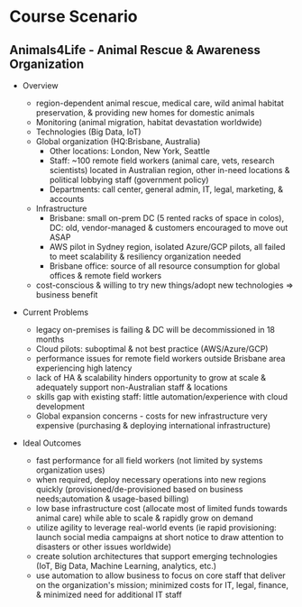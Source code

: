 # Course Scenario #
## Animals4Life - Animal Rescue & Awareness Organization ##
* Overview
  * region-dependent animal rescue, medical care, wild animal habitat preservation, & providing new homes for domestic animals
  * Monitoring (animal migration, habitat devastation worldwide)
  * Technologies (Big Data, IoT)
  * Global organization (HQ:Brisbane, Australia)
    * Other locations: London, New York, Seattle
    * Staff: ~100 remote field workers (animal care, vets, research scientists) located in Australian region, other in-need locations & political lobbying staff (government policy)
    * Departments: call center, general admin, IT, legal, marketing, & accounts
  * Infrastructure
    * Brisbane: small on-prem DC (5 rented racks of space in colos), DC: old, vendor-managed & customers encouraged to move out ASAP
    * AWS pilot in Sydney region, isolated Azure/GCP pilots, all failed to meet scalability & resiliency organization needed
    * Brisbane office: source of all resource consumption for global offices & remote field workers
  * cost-conscious & willing to try new things/adopt new technologies => business benefit

 * Current Problems
   * legacy on-premises is failing & DC will be decommissioned in 18 months 
   * Cloud pilots: suboptimal & not best practice (AWS/Azure/GCP)
   * performance issues for remote field workers outside Brisbane area experiencing high latency
   * lack of HA & scalability hinders opportunity to grow at scale & adequately support non-Australian staff & locations
   * skills gap with existing staff: little automation/experience with cloud development
   * Global expansion concerns - costs for new infrastructure very expensive (purchasing & deploying international infrastructure)
 
 * Ideal Outcomes
   * fast performance for all field workers (not limited by systems organization uses)
   * when required, deploy necessary operations into new regions quickly (provisioned/de-provisioned based on business needs;automation & usage-based billing)
   * low base infrastructure cost (allocate most of limited funds towards animal care) while able to scale & rapidly grow on demand
   * utilize agility to leverage real-world events (ie rapid provisioning: launch social media campaigns at short notice to draw attention to disasters or other issues worldwide)
   * create solution architectures that support emerging technologies (IoT, Big Data, Machine Learning, analytics, etc.)
   * use automation to allow business to focus on core staff that deliver on the organization's mission; minimized costs for IT, legal, finance, & minimized need for additional IT staff 
  

